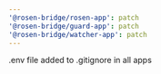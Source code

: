 ```yaml
---
'@rosen-bridge/rosen-app': patch
'@rosen-bridge/guard-app': patch
'@rosen-bridge/watcher-app': patch
---
```


.env file added to .gitignore in all apps
